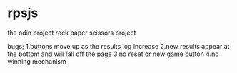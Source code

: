 # rpsjs
the odin project rock paper scissors project

bugs;
1.buttons move up as the results log increase 
2.new results appear at the bottom and will fall off the page
3.no reset or new game button
4.no winning mechanism 